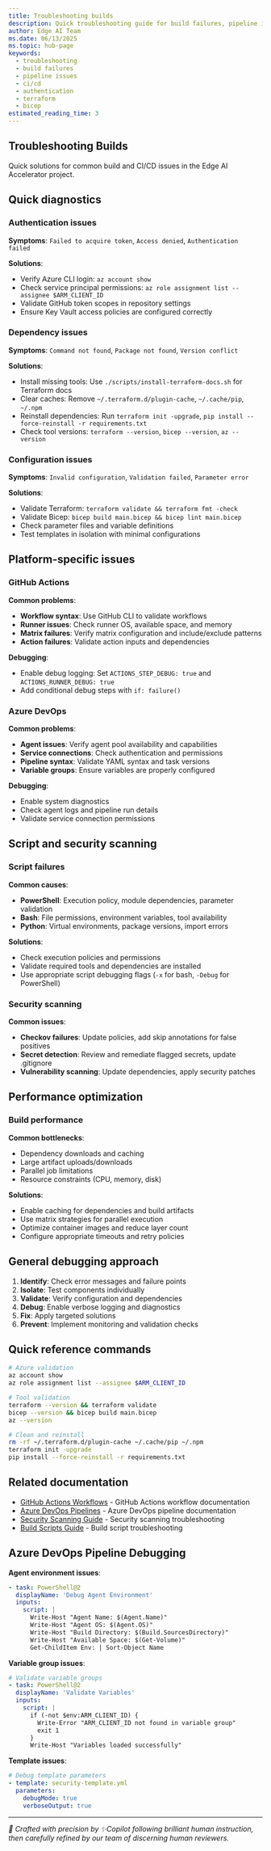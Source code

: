 ```yaml
---
title: Troubleshooting builds
description: Quick troubleshooting guide for build failures, pipeline issues, and CI/CD problems in the Edge AI Accelerator project.
author: Edge AI Team
ms.date: 06/13/2025
ms.topic: hub-page
keywords:
  - troubleshooting
  - build failures
  - pipeline issues
  - ci/cd
  - authentication
  - terraform
  - bicep
estimated_reading_time: 3
---
```


## Troubleshooting Builds

Quick solutions for common build and CI/CD issues in the Edge AI Accelerator project.

## Quick diagnostics

### Authentication issues

**Symptoms**: `Failed to acquire token`, `Access denied`, `Authentication failed`

**Solutions**:

- Verify Azure CLI login: `az account show`
- Check service principal permissions: `az role assignment list --assignee $ARM_CLIENT_ID`
- Validate GitHub token scopes in repository settings
- Ensure Key Vault access policies are configured correctly

### Dependency issues

**Symptoms**: `Command not found`, `Package not found`, `Version conflict`

**Solutions**:

- Install missing tools: Use `./scripts/install-terraform-docs.sh` for Terraform docs
- Clear caches: Remove `~/.terraform.d/plugin-cache`, `~/.cache/pip`, `~/.npm`
- Reinstall dependencies: Run `terraform init -upgrade`, `pip install --force-reinstall -r requirements.txt`
- Check tool versions: `terraform --version`, `bicep --version`, `az --version`

### Configuration issues

**Symptoms**: `Invalid configuration`, `Validation failed`, `Parameter error`

**Solutions**:

- Validate Terraform: `terraform validate && terraform fmt -check`
- Validate Bicep: `bicep build main.bicep && bicep lint main.bicep`
- Check parameter files and variable definitions
- Test templates in isolation with minimal configurations

## Platform-specific issues

### GitHub Actions

**Common problems**:

- **Workflow syntax**: Use GitHub CLI to validate workflows
- **Runner issues**: Check runner OS, available space, and memory
- **Matrix failures**: Verify matrix configuration and include/exclude patterns
- **Action failures**: Validate action inputs and dependencies

**Debugging**:

- Enable debug logging: Set `ACTIONS_STEP_DEBUG: true` and `ACTIONS_RUNNER_DEBUG: true`
- Add conditional debug steps with `if: failure()`

### Azure DevOps

**Common problems**:

- **Agent issues**: Verify agent pool availability and capabilities
- **Service connections**: Check authentication and permissions
- **Pipeline syntax**: Validate YAML syntax and task versions
- **Variable groups**: Ensure variables are properly configured

**Debugging**:

- Enable system diagnostics
- Check agent logs and pipeline run details
- Validate service connection permissions

## Script and security scanning

### Script failures

**Common causes**:

- **PowerShell**: Execution policy, module dependencies, parameter validation
- **Bash**: File permissions, environment variables, tool availability
- **Python**: Virtual environments, package versions, import errors

**Solutions**:

- Check execution policies and permissions
- Validate required tools and dependencies are installed
- Use appropriate script debugging flags (`-x` for bash, `-Debug` for PowerShell)

### Security scanning

**Common issues**:

- **Checkov failures**: Update policies, add skip annotations for false positives
- **Secret detection**: Review and remediate flagged secrets, update .gitignore
- **Vulnerability scanning**: Update dependencies, apply security patches

## Performance optimization

### Build performance

**Common bottlenecks**:

- Dependency downloads and caching
- Large artifact uploads/downloads
- Parallel job limitations
- Resource constraints (CPU, memory, disk)

**Solutions**:

- Enable caching for dependencies and build artifacts
- Use matrix strategies for parallel execution
- Optimize container images and reduce layer count
- Configure appropriate timeouts and retry policies

## General debugging approach

1. **Identify**: Check error messages and failure points
2. **Isolate**: Test components individually
3. **Validate**: Verify configuration and dependencies
4. **Debug**: Enable verbose logging and diagnostics
5. **Fix**: Apply targeted solutions
6. **Prevent**: Implement monitoring and validation checks

## Quick reference commands

```bash
# Azure validation
az account show
az role assignment list --assignee $ARM_CLIENT_ID

# Tool validation
terraform --version && terraform validate
bicep --version && bicep build main.bicep
az --version

# Clean and reinstall
rm -rf ~/.terraform.d/plugin-cache ~/.cache/pip ~/.npm
terraform init -upgrade
pip install --force-reinstall -r requirements.txt
```

## Related documentation

- [GitHub Actions Workflows](./github-actions.md) - GitHub Actions workflow documentation
- [Azure DevOps Pipelines](./azure-devops.md) - Azure DevOps pipeline documentation
- [Security Scanning Guide](./security-scanning.md) - Security scanning troubleshooting
- [Build Scripts Guide](./build-scripts.md) - Build script troubleshooting

## Azure DevOps Pipeline Debugging

**Agent environment issues**:

```yaml
- task: PowerShell@2
  displayName: 'Debug Agent Environment'
  inputs:
    script: |
      Write-Host "Agent Name: $(Agent.Name)"
      Write-Host "Agent OS: $(Agent.OS)"
      Write-Host "Build Directory: $(Build.SourcesDirectory)"
      Write-Host "Available Space: $(Get-Volume)"
      Get-ChildItem Env: | Sort-Object Name
```

**Variable group issues**:

```yaml
# Validate variable groups
- task: PowerShell@2
  displayName: 'Validate Variables'
  inputs:
    script: |
      if (-not $env:ARM_CLIENT_ID) {
        Write-Error "ARM_CLIENT_ID not found in variable group"
        exit 1
      }
      Write-Host "Variables loaded successfully"
```

**Template issues**:

```yaml
# Debug template parameters
- template: security-template.yml
  parameters:
    debugMode: true
    verboseOutput: true
```

---

*🤖 Crafted with precision by ✨Copilot following brilliant human instruction,
then carefully refined by our team of discerning human reviewers.*
